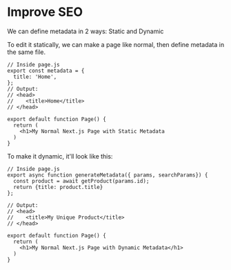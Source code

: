 # Improve SEO
We can define metadata in 2 ways: Static and Dynamic 

To edit it statically, we can make a page like normal, then define metadata in the same file. 

    // Inside page.js
    export const metadata = {
      title: 'Home',
    };
    // Output: 
    // <head>
    //    <title>Home</title>
    // </head>

    export default function Page() {
      return (
        <h1>My Normal Next.js Page with Static Metadata
      )
    }

To make it dynamic, it'll look like this: 

    // Inside page.js 
    export async function generateMetadata({ params, searchParams}) {
      const product = await getProduct(params.id);
      return {title: product.title}
    };

    // Output:
    // <head>
    //    <title>My Unique Product</title>
    // </head> 

    export default function Page() {
      return (
        <h1>My Normal Next.js Page with Dynamic Metadata</h1>
      )
    }